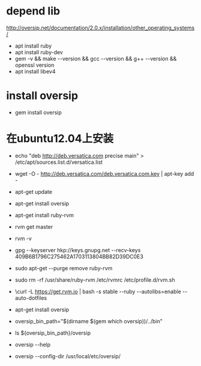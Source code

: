 # depend lib
  http://oversip.net/documentation/2.0.x/installation/other_operating_systems/
  
* apt install ruby
* apt  install ruby-dev
* gem -v &&  make --version && gcc --version && g++ --version && openssl version
* apt install libev4

# install oversip
* gem install oversip

# 在ubuntu12.04上安装
* echo "deb http://deb.versatica.com precise main" > /etc/apt/sources.list.d/versatica.list
* wget -O - http://deb.versatica.com/deb.versatica.com.key | apt-key add -
* apt-get update
* apt-get install oversip

* apt-get install ruby-rvm
* rvm get master
* rvm -v

* gpg --keyserver hkp://keys.gnupg.net --recv-keys 409B6B1796C275462A1703113804BB82D39DC0E3
* sudo apt-get --purge remove ruby-rvm
* sudo rm -rf /usr/share/ruby-rvm /etc/rvmrc /etc/profile.d/rvm.sh
* \curl -L https://get.rvm.io | bash -s stable --ruby --autolibs=enable --auto-dotfiles
* apt-get install oversip
* oversip_bin_path="$(dirname $(gem which oversip))/../bin"
* ls ${oversip_bin_path}/oversip
* oversip --help
* oversip --config-dir /usr/local/etc/oversip/
